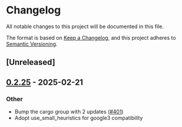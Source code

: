 # Changelog

All notable changes to this project will be documented in this file.

The format is based on [Keep a Changelog](https://keepachangelog.com/en/1.0.0/),
and this project adheres to [Semantic Versioning](https://semver.org/spec/v2.0.0.html).

## [Unreleased]

## [0.2.25](https://github.com/google/native-pkcs11/compare/native-pkcs11-core-v0.2.24...native-pkcs11-core-v0.2.25) - 2025-02-21

### Other

- Bump the cargo group with 2 updates ([#401](https://github.com/google/native-pkcs11/pull/401))
- Adopt use_small_heuristics for google3 compatibility
